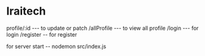 # Iraitech

profile/:id --- to update or patch
/allProfile --- to view all profile
/login --- for login
/register -- for register

for server start -- nodemon src/index.js

